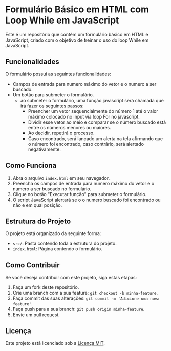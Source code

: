 # Formulário Básico em HTML com Loop While em JavaScript

Este é um repositório que contém um formulário básico em HTML e JavaScript, criado com o objetivo de treinar o uso do loop While em JavaScript.

## Funcionalidades

O formulário possui as seguintes funcionalidades:

- Campos de entrada para numero máximo do vetor e o numero a ser buscado.
- Um botão para submeter o formulário.
  - ao submeter o formulário, uma função javascript será chamada que irá fazer os seguintes passos:
    - Preencher um vetor sequencialmente do número 1 até o valor máximo colocado no input via loop For no javascript.
    - Dividir esse vetor ao meio e comparar se o número buscado está entre os números menores ou maiores.
    - Ao decidir, repetirá o processo.
    - Caso encontrado, será lançado um alerta na tela afirmando que o número foi encontrado, caso contrário, será alertado negativamente.

## Como Funciona

1. Abra o arquivo `index.html` em seu navegador.
2. Preencha os campos de entrada para numero máximo do vetor e o numero a ser buscado no formulário.
3. Clique no botão "Executar função" para submeter o formulário.
4. O script JavaScript alertará se o o numero buscado foi encontrado ou não e em qual posição.

## Estrutura do Projeto

O projeto está organizado da seguinte forma:

- `src/`: Pasta contendo toda a estrutura do projeto.
- `index.html`: Página contendo o formulário.

## Como Contribuir

Se você deseja contribuir com este projeto, siga estas etapas:

1. Faça um fork deste repositório.
2. Crie uma branch com a sua feature: `git checkout -b minha-feature`.
3. Faça commit das suas alterações: `git commit -m 'Adicione uma nova feature'`.
4. Faça push para a sua branch: `git push origin minha-feature`.
5. Envie um pull request.

## Licença

Este projeto está licenciado sob a [Licença MIT](LICENSE).
